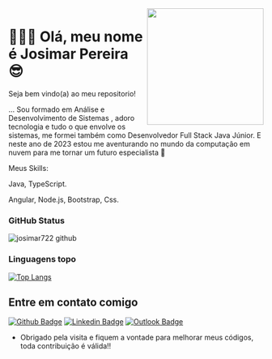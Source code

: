 <img align='right' src="https://media.giphy.com/media/xT9IgzoKnwFNmISR8I/giphy.gif" width="230">

# 👨🏽‍💻 Olá, meu nome é Josimar Pereira 😎

Seja bem vindo(a) ao meu repositorio!
 
 
… Sou formado em Análise e Desenvolvimento de Sistemas , adoro tecnologia e tudo o que envolve os sistemas, me formei também como Desenvolvedor Full Stack Java Júnior. E neste ano de 2023 estou me aventurando no mundo da computação em nuvem para me tornar um futuro especialista 🙏


Meus Skills:

Java,
TypeScript.

Angular,
Node.js,
Bootstrap,
Css.



### GitHub Status

![josimar722 github](https://github-readme-stats.vercel.app/api?username=josimar722&show_icons=true&hide_border=true)

### Linguagens topo
[![Top Langs](https://github-readme-stats.vercel.app/api/top-langs/?username=josimar722)](https://github.com/josimar722github-readme-stats)

 
 
## Entre em contato comigo 
[![Github Badge](https://img.shields.io/badge/-Github-000?style=flat-square&logo=Github&logoColor=white&link=link_do_seu_perfil_no_github)](https://github.com/Josimar722)
[![Linkedin Badge](https://img.shields.io/badge/-LinkedIn-blue?style=flat-square&logo=Linkedin&logoColor=white&link=link_do_seu_perfil_no_linkedin)](https://linkedin.com/in/josimar-pereira-a27511170)
[![Outlook Badge](https://img.shields.io/badge/-Outlook-blue?style=flat-square&logo=Gmail&logoColor=white&link=mailto:seu_email)](mailto:josimarpsantos14@hotmail.com)

- Obrigado pela visita e fiquem a vontade para melhorar meus códigos, toda contribuição é válida!! 

